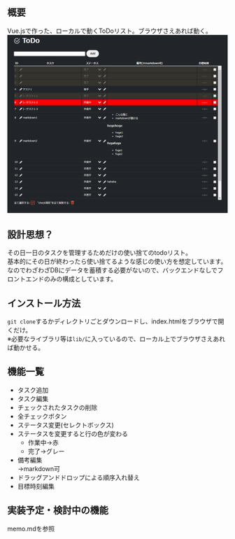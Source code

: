 ## 概要
Vue.jsで作った、ローカルで動くToDoリスト。ブラウザさえあれば動く。  
![](image.png)
## 設計思想？
その日一日のタスクを管理するためだけの使い捨てのtodoリスト。  
基本的にその日が終わったら使い捨てるような感じの使い方を想定しています。
なのでわざわざDBにデータを蓄積する必要がないので、バックエンドなしでフロントエンドのみの構成としています。
## インストール方法
```git clone```するかディレクトリごとダウンロードし、index.htmlをブラウザで開くだけ。  
※必要なライブラリ等は```lib/```に入っているので、ローカル上でブラウザさえあれば動かせる。
## 機能一覧
- タスク追加
- タスク編集
- チェックされたタスクの削除
- 全チェックボタン
- ステータス変更(セレクトボックス)
- ステータスを変更すると行の色が変わる
  - 作業中→赤
  - 完了→グレー
- 備考編集  
→markdown可
- ドラッグアンドドロップによる順序入れ替え
- 目標時刻編集
## 実装予定・検討中の機能
memo.mdを参照
